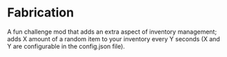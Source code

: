 # Fabrication
A fun challenge mod that adds an extra aspect of inventory management; adds X amount of a random item to your inventory every Y seconds (X and Y are configurable in the config.json file).
